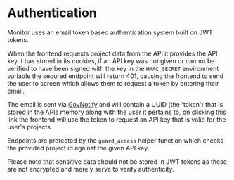 # Authentication
Monitor uses an email token based authentication system built on JWT tokens.

When the frontend requests project data from the API it provides the API key it has stored in its cookies, if an API key was not given or cannot be verified to have been signed with the key in the `HMAC_SECRET` environment variable the secured endpoint will return 401, causing the frontend to send the user to screen which allows them to request a token by entering their email.

The email is sent via [GovNotify](https://www.notifications.service.gov.uk/) and will contain a UUID (the 'token') that is stored in the APIs memory along with the user it pertains to, on clicking this link the frontend will use the token to request an API key that is valid for the user's projects.

Endpoints are protected by the `guard_access` helper function which checks the provided project id against the given API key.

Please note that sensitive data should not be stored in JWT tokens as these are not encrypted and merely serve to verify authenticity.
